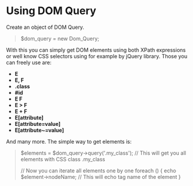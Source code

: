 # Using DOM Query

Create an object of DOM Query. 

>	$dom_query = new Dom_Query;

With this you can simply get DOM elements using both XPath expressions or well know CSS selectors using for 
example by jQuery library. Those you can freely use are:

*	**E**
*	**E, F**
*	**.class**
*	**#id**
*	**E F**
*	**E > F**
*	**E + F**
*	**E[attribute]**
*	**E[attribute=value]**
*	**E[attribute~=value]**

And many more. The simple way to get elements is:

>	$elements = $dom_query->query('.my_class');
>	// This will get you all elements with CSS class .my_class
>	
>	// Now you can iterate all elements one by one
>	foreach () {
>		echo $element->nodeName; // This will echo tag name of the element 
>	}